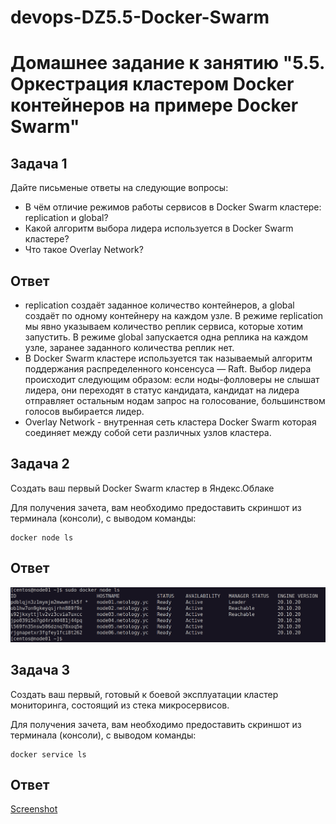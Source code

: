# devops-DZ5.5-Docker-Swarm
# Домашнее задание к занятию "5.5. Оркестрация кластером Docker контейнеров на примере Docker Swarm"

## Задача 1

Дайте письменые ответы на следующие вопросы:

- В чём отличие режимов работы сервисов в Docker Swarm кластере: replication и global?
- Какой алгоритм выбора лидера используется в Docker Swarm кластере?
- Что такое Overlay Network?

## Ответ

   * replication создаёт заданное количество контейнеров, а global создаёт по одному контейнеру на каждом узле.
   В режиме replication мы явно указываем количество реплик сервиса, которые хотим запустить. В режиме global запускается одна реплика на каждом узле, заранее заданного количества реплик нет.
   * В Docker Swarm кластере используется так называемый алгоритм поддержания распределенного консенсуса — Raft. Выбор лидера происходит следующим образом: если ноды-фолловеры не слышат лидера, они переходят в статус кандидата, кандидат на лидера отправляет остальным нодам запрос на голосование, большинством голосов выбирается лидер.
   * Overlay Network - внутренная сеть кластера Docker Swarm которая соединяет между собой сети различных узлов кластера. 

## Задача 2

Создать ваш первый Docker Swarm кластер в Яндекс.Облаке

Для получения зачета, вам необходимо предоставить скриншот из терминала (консоли), с выводом команды:
```
docker node ls
```
## Ответ

![IMG](pic/5.5-node-ls.PNG)

## Задача 3

Создать ваш первый, готовый к боевой эксплуатации кластер мониторинга, состоящий из стека микросервисов.

Для получения зачета, вам необходимо предоставить скриншот из терминала (консоли), с выводом команды:
```
docker service ls
```
## Ответ

[Screenshot](pic/5.5-service-ls.PNG)
